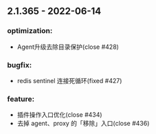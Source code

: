 
## 2.1.365 - 2022-06-14 


### optimization: 
  * Agent升级去除目录保护(close #428)

### bugfix: 
  * redis sentinel 连接死循环(fixed #427)

### feature: 
  * 插件操作入口优化(close #434)
  * 去掉 agent、proxy 的「移除」入口(close #436)
